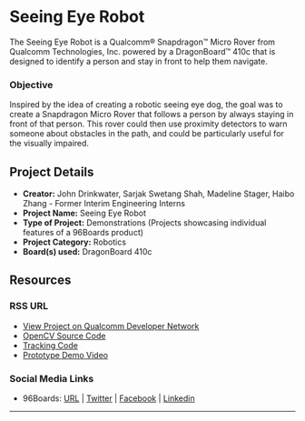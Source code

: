 # Seeing Eye Robot

The Seeing Eye Robot is a Qualcomm® Snapdragon™ Micro Rover from Qualcomm Technologies, Inc. powered by a DragonBoard™ 410c that is designed to identify a person and stay in front to help them navigate.

### Objective

Inspired by the idea of creating a robotic seeing eye dog, the goal was to create a Snapdragon Micro Rover that follows a person by always staying in front of that person. This rover could then use proximity detectors to warn someone about obstacles in the path, and could be particularly useful for the visually impaired.

## Project Details

- **Creator:** John Drinkwater, Sarjak Swetang Shah, Madeline Stager, Haibo Zhang - Former Interim Engineering Interns
- **Project Name:** Seeing Eye Robot
- **Type of Project:** Demonstrations (Projects showcasing individual features of a 96Boards product)
- **Project Category:** Robotics
- **Board(s) used:** DragonBoard 410c

## Resources

### RSS URL

- [View Project on Qualcomm Developer Network](https://developer.qualcomm.com/project/seeing-eye-robot)
- [OpenCV Source Code](http://opencv.org/)
- [Tracking Code](https://github.com/sarjakshah/opencv_sarjak/blob/master/opencv/release/multi_ball_tracking/ball_tracking.py)
- [Prototype Demo Video](https://www.youtube.com/embed/XsIanvVZ9so?rel=0&width=560&height=315&wmode=transparent&iframe=true&autoplay=1)

### Social Media Links

- 96Boards: [URL](http://www.96boards.org/) | [Twitter](https://twitter.com/96boards) | [Facebook](https://www.facebook.com/96Boards) | [Linkedin](https://www.linkedin.com/showcase/6637095/)

***
